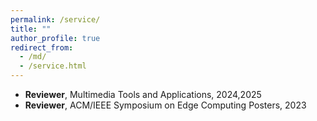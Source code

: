 ```yaml
---
permalink: /service/
title: ""
author_profile: true
redirect_from: 
  - /md/
  - /service.html
---
```



* **Reviewer**, Multimedia Tools and Applications, 2024,2025
* **Reviewer**, ACM/IEEE Symposium on Edge Computing Posters, 2023
